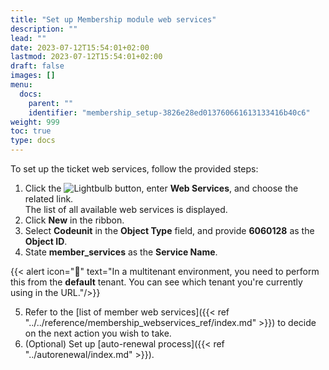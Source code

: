 ```yaml
---
title: "Set up Membership module web services"
description: ""
lead: ""
date: 2023-07-12T15:54:01+02:00
lastmod: 2023-07-12T15:54:01+02:00
draft: false
images: []
menu:
  docs:
    parent: ""
    identifier: "membership_setup-3826e28ed013760661613133416b40c6"
weight: 999
toc: true
type: docs
---
```


To set up the ticket web services, follow the provided steps:

1. Click the ![Lightbulb](Lightbulb_icon.PNG) button, enter **Web Services**, and choose the related link.    
   The list of all available web services is displayed.
2. Click **New** in the ribbon. 
3. Select **Codeunit** in the **Object Type** field, and provide **6060128** as the **Object ID**.
4. State **member_services** as the **Service Name**.    
   
  {{< alert icon="📝" text="In a multitenant environment, you need to perform this from the **default** tenant. You can see which tenant you're currently using in the URL."/>}}

5. Refer to the [list of member web services]({{< ref "../../reference/membership_webservices_ref/index.md" >}}) to decide on the next action you wish to take. 
6. (Optional) Set up [auto-renewal process]({{< ref "../autorenewal/index.md" >}}).